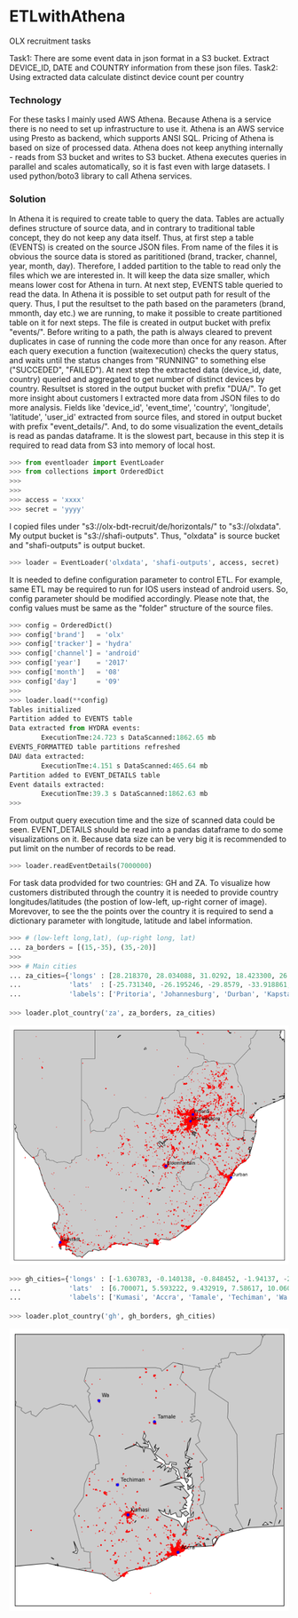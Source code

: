# ETLwithAthena
OLX recruitment tasks

Task1: There are some event data in json format in a S3 bucket. Extract DEVICE_ID, DATE and COUNTRY information from these json files.
Task2: Using extracted data calculate distinct device count per country

### Technology

For these tasks I mainly used AWS Athena. Because Athena is a service there is no need to set up infrastructure to use it. 
Athena is an AWS service using Presto as backend, which supports ANSI SQL. Pricing of Athena is based on size of processed data. Athena does not keep anything internally - reads from S3 bucket and writes to S3 bucket. Athena executes queries in parallel and scales automatically, so it is fast even with large datasets.
I used python/boto3 library to call Athena services.

### Solution

In Athena it is required to create table to query the data. Tables are actually defines structure of source data, and in contrary to traditional table concept, they do not keep any data itself. Thus, at first step a table (EVENTS) is created on the source JSON files. From name of the files it is obvious the source data is stored as parititioned (brand, tracker, channel, year, month, day). Therefore, I added partition to the table to read only the files which we are interested in. It will keep the data size smaller, which means lower cost for Athena in turn. At next step, EVENTS table queried to read the data. In Athena it is possible to set output path for result of the query. Thus, I put the resultset to the path based on the parameters (brand, mmonth, day etc.) we are running, to make it possible to create partitioned table on it for next steps. The file is created in output bucket with prefix "events/".
Before writing to a path, the path is always cleared to prevent duplicates in case of running the code more than once for any reason. 
After each query execution a function (waitexecution) checks the query status, and waits until the status changes from "RUNNING" to something else ("SUCCEDED", "FAILED").
At next step the extracted data (device_id, date, country) queried and aggregated to get number of distinct devices by country. Resultset is stored in the output bucket with prefix "DUA/".
To get more insight about customers I extracted more data from JSON files to do more analysis. Fields like 'device_id', 'event_time', 'country', 'longitude', 'latitude', 'user_id' extracted from source files, and stored in output bucket with prefix "event_details/". And, to do some visualization the event_details is read as pandas dataframe. It is the slowest part, because in this step it is required to read data from S3 into memory of local host.

````Python
>>> from eventloader import EventLoader
>>> from collections import OrderedDict
>>>
>>>
>>> access = 'xxxx'
>>> secret = 'yyyy'
````
I copied files under "s3://olx-bdt-recruit/de/horizontals/" to "s3://olxdata". My output bucket is "s3://shafi-outputs". Thus, "olxdata" is source bucket and "shafi-outputs" is output bucket.
```Python
>>> loader = EventLoader('olxdata', 'shafi-outputs', access, secret)
```
It is needed to define configuration parameter to control ETL. For example, same ETL may be required to run for IOS users instead of android users. So, config parameter should be modified accordingly. Please note that, the config values must be same as the "folder" structure of the source files. 

```Python
>>> config = OrderedDict()
>>> config['brand']   = 'olx'
>>> config['tracker'] = 'hydra'
>>> config['channel'] = 'android'
>>> config['year']    = '2017'
>>> config['month']   = '08'
>>> config['day']     = '09'
>>>
>>> loader.load(**config)
Tables initialized
Partition added to EVENTS table
Data extracted from HYDRA events:
        ExecutionTme:24.723 s DataScanned:1862.65 mb
EVENTS_FORMATTED table partitions refreshed
DAU data extracted:
        ExecutionTme:4.151 s DataScanned:465.64 mb
Partition added to EVENT_DETAILS table
Event datails extracted:
        ExecutionTme:39.3 s DataScanned:1862.63 mb
>>>
```
From output query execution time and the size of scanned data could be seen. 
EVENT_DETAILS should be read into a pandas dataframe to do some visualizations on it. Because data size can be very big it is recommended to put limit on the number of records to be read.

```Python
>>> loader.readEventDetails(7000000)
```

For task data prodvided for two countries: GH and ZA. To visualize how customers distributed through the country it is needed to provide country longitudes/latitudes (the postion of low-left, up-right corner of image). Morevover, to see the the points over the country it is required to send a dictionary parameter with longitude, latitude and label information.

```Python
>>> # (low-left long,lat), (up-right long, lat)
... za_borders = [(15,-35), (35,-20)]
>>>
>>> # Main cities
... za_cities={'longs' : [28.218370, 28.034088, 31.0292, 18.423300, 26.2249],
...            'lats'  : [-25.731340, -26.195246, -29.8579, -33.918861, -29.1183],
...            'labels': ['Pritoria', 'Johannesburg', 'Durban', 'Kapstadt', 'Bloemfontain']}

>>> loader.plot_country('za', za_borders, za_cities)
```
![za](./images/za.png?raw=true "South Africa")

```Python
>>> gh_cities={'longs' : [-1.630783, -0.140138, -0.848452, -1.94137, -2.5019],
...            'lats'  : [6.700071, 5.593222, 9.432919, 7.58617, 10.0607],
...            'labels': ['Kumasi', 'Accra', 'Tamale', 'Techiman', 'Wa']}

>>> loader.plot_country('gh', gh_borders, gh_cities)
```
![gh](./images/gh.png?raw=true "Ghana")
